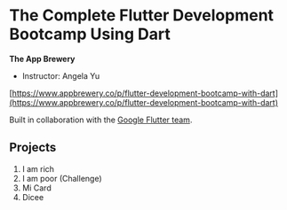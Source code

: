 # The Complete Flutter Development Bootcamp Using Dart

**The App Brewery**

* Instructor: Angela Yu

[https://www.appbrewery.co/p/flutter-development-bootcamp-with-dart](https://www.appbrewery.co/p/flutter-development-bootcamp-with-dart)

Built in collaboration with the [Google Flutter team](https://flutter.dev).

## Projects

1. I am rich
2. I am poor (Challenge)
3. Mi Card
4. Dicee
